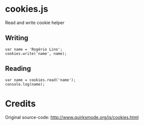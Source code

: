 # cookies.js

Read and write cookie helper

## Writing

    var name = 'Rogério Lino';
    cookies.write('name', name);

## Reading

    var name = cookies.read('name');
    console.log(name);
    
    
# Credits

Original source-code: http://www.quirksmode.org/js/cookies.html
